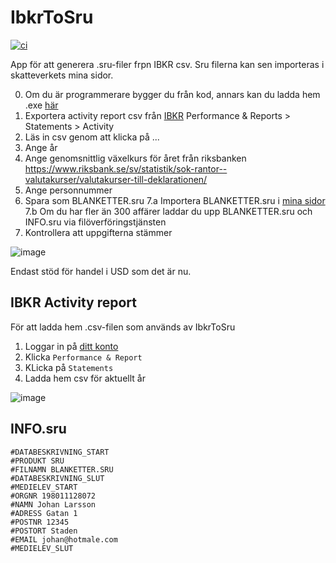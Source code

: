 # IbkrToSru

[![ci](https://github.com/JohanLarsson/IbkrToSru/actions/workflows/ci.yml/badge.svg)](https://github.com/JohanLarsson/IbkrToSru/actions/workflows/ci.yml)

App för att generera .sru-filer frpn IBKR csv. Sru filerna kan sen importeras i skatteverkets mina sidor.

0. Om du är programmerare bygger du från kod, annars kan du ladda hem .exe [här](https://github.com/JohanLarsson/IbkrToSru/releases)
1. Exportera activity report csv från [IBKR](https://www.interactivebrokers.co.uk/sso/Login?SERVICE=AM.LOGIN) Performance & Reports > Statements > Activity
2. Läs in csv genom att klicka på ...
3. Ange år
4. Ange genomsnittlig växelkurs för året från riksbanken https://www.riksbank.se/sv/statistik/sok-rantor--valutakurser/valutakurser-till-deklarationen/
5. Ange personnummer
6. Spara som BLANKETTER.sru
7.a Importera BLANKETTER.sru i [mina sidor](https://www.skatteverket.se/)
7.b Om du har fler än 300 affärer laddar du upp BLANKETTER.sru och INFO.sru via filöverföringstjänsten
8. Kontrollera att uppgifterna stämmer

![image](https://github.com/JohanLarsson/IbkrToSru/assets/1640096/2d396d33-a5bc-4b95-ab5b-7e7da5b80e2c)

Endast stöd för handel i USD som det är nu.

## IBKR Activity report

För att ladda hem .csv-filen som används av IbkrToSru
1. Loggar in på [ditt konto](https://www.interactivebrokers.co.uk/en/home.php)
2. Klicka `Performance & Report`
3. KLicka på `Statements`
4. Ladda hem csv för aktuellt år

![image](https://user-images.githubusercontent.com/1640096/232244461-4c3233bc-1acb-493d-94e2-9e6369cb65cb.png)

## INFO.sru

```
#DATABESKRIVNING_START
#PRODUKT SRU
#FILNAMN BLANKETTER.SRU
#DATABESKRIVNING_SLUT
#MEDIELEV_START
#ORGNR 198011128072
#NAMN Johan Larsson
#ADRESS Gatan 1
#POSTNR 12345
#POSTORT Staden
#EMAIL johan@hotmale.com
#MEDIELEV_SLUT
```
